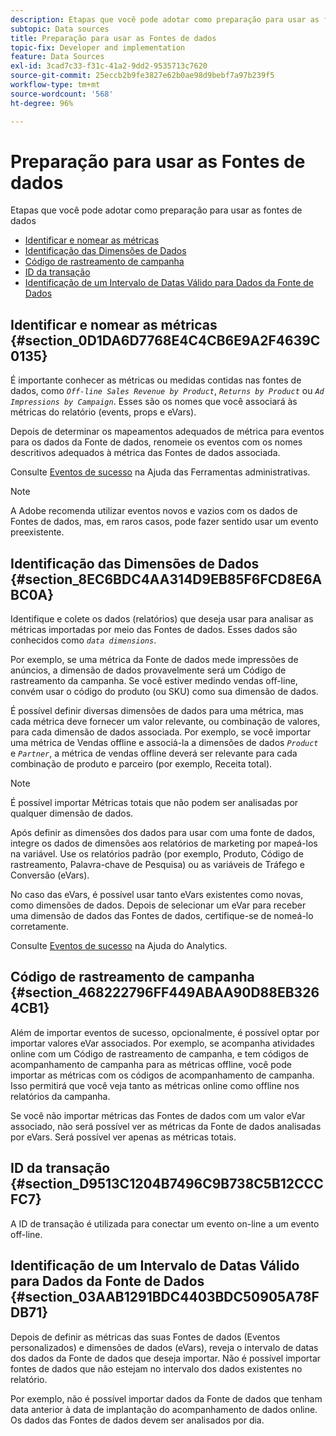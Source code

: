 ```yaml
---
description: Etapas que você pode adotar como preparação para usar as fontes de dados
subtopic: Data sources
title: Preparação para usar as Fontes de dados
topic-fix: Developer and implementation
feature: Data Sources
exl-id: 3cad7c33-f31c-41a2-9dd2-9535713c7620
source-git-commit: 25eccb2b9fe3827e62b0ae98d9bebf7a97b239f5
workflow-type: tm+mt
source-wordcount: '568'
ht-degree: 96%

---
```


# Preparação para usar as Fontes de dados

Etapas que você pode adotar como preparação para usar as fontes de dados

* [Identificar e nomear as métricas](/help/import/c-data-sources/datasrc-preparing.md#section_0D1DA6D7768E4C4CB6E9A2F4639C0135)
* [Identificação das Dimensões de Dados](/help/import/c-data-sources/datasrc-preparing.md#section_8EC6BDC4AA314D9EB85F6FCD8E6ABC0A)
* [Código de rastreamento de campanha](/help/import/c-data-sources/datasrc-preparing.md#section_468222796FF449ABAA90D88EB3264CB1)
* [ID da transação](/help/import/c-data-sources/datasrc-preparing.md#section_D9513C1204B7496C9B738C5B12CCCFC7)
* [Identificação de um Intervalo de Datas Válido para Dados da Fonte de Dados](/help/import/c-data-sources/datasrc-preparing.md#section_03AAB1291BDC4403BDC50905A78FDB71)

## Identificar e nomear as métricas {#section_0D1DA6D7768E4C4CB6E9A2F4639C0135}

É importante conhecer as métricas ou medidas contidas nas fontes de dados, como *`Off-line Sales Revenue by Product`*, *`Returns by Product`* ou *`Ad Impressions by Campaign`*. Esses são os nomes que você associará às métricas do relatório (events, props e eVars).

Depois de determinar os mapeamentos adequados de métrica para eventos para os dados da Fonte de dados, renomeie os eventos com os nomes descritivos adequados à métrica das Fontes de dados associada.

Consulte [Eventos de sucesso](https://experienceleague.adobe.com/docs/analytics/admin/admin-tools/success-events/success-event.html?lang=pt-BR) na Ajuda das Ferramentas administrativas.

>[!NOTE]
>
>A Adobe recomenda utilizar eventos novos e vazios com os dados de Fontes de dados, mas, em raros casos, pode fazer sentido usar um evento preexistente.

## Identificação das Dimensões de Dados {#section_8EC6BDC4AA314D9EB85F6FCD8E6ABC0A}

Identifique e colete os dados (relatórios) que deseja usar para analisar as métricas importadas por meio das Fontes de dados. Esses dados são conhecidos como *`data dimensions`*.

Por exemplo, se uma métrica da Fonte de dados mede impressões de anúncios, a dimensão de dados provavelmente será um Código de rastreamento da campanha. Se você estiver medindo vendas off-line, convém usar o código do produto (ou SKU) como sua dimensão de dados.

É possível definir diversas dimensões de dados para uma métrica, mas cada métrica deve fornecer um valor relevante, ou combinação de valores, para cada dimensão de dados associada. Por exemplo, se você importar uma métrica de Vendas offline e associá-la a dimensões de dados *`Product`* e *`Partner`*, a métrica de vendas offline deverá ser relevante para cada combinação de produto e parceiro (por exemplo, Receita total).

>[!NOTE]
>
>É possível importar Métricas totais que não podem ser analisadas por qualquer dimensão de dados.

Após definir as dimensões dos dados para usar com uma fonte de dados, integre os dados de dimensões aos relatórios de marketing por mapeá-los na variável. Use os relatórios padrão (por exemplo, Produto, Código de rastreamento, Palavra-chave de Pesquisa) ou as variáveis de Tráfego e Conversão (eVars).

No caso das eVars, é possível usar tanto eVars existentes como novas, como dimensões de dados. Depois de selecionar um eVar para receber uma dimensão de dados das Fontes de dados, certifique-se de nomeá-lo corretamente.

Consulte [Eventos de sucesso](https://experienceleague.adobe.com/docs/analytics/admin/admin-tools/success-events/success-event.html?lang=pt-BR) na Ajuda do Analytics.

## Código de rastreamento de campanha {#section_468222796FF449ABAA90D88EB3264CB1}

Além de importar eventos de sucesso, opcionalmente, é possível optar por importar valores eVar associados. Por exemplo, se acompanha atividades online com um Código de rastreamento de campanha, e tem códigos de acompanhamento de campanha para as métricas offline, você pode importar as métricas com os códigos de acompanhamento de campanha. Isso permitirá que você veja tanto as métricas online como offline nos relatórios da campanha.

Se você não importar métricas das Fontes de dados com um valor eVar associado, não será possível ver as métricas da Fonte de dados analisadas por eVars. Será possível ver apenas as métricas totais.

## ID da transação {#section_D9513C1204B7496C9B738C5B12CCCFC7}

A ID de transação é utilizada para conectar um evento on-line a um evento off-line.

## Identificação de um Intervalo de Datas Válido para Dados da Fonte de Dados {#section_03AAB1291BDC4403BDC50905A78FDB71}

Depois de definir as métricas das suas Fontes de dados (Eventos personalizados) e dimensões de dados (eVars), reveja o intervalo de datas dos dados da Fonte de dados que deseja importar. Não é possível importar fontes de dados que não estejam no intervalo dos dados existentes no relatório.

Por exemplo, não é possível importar dados da Fonte de dados que tenham data anterior à data de implantação do acompanhamento de dados online. Os dados das Fontes de dados devem ser analisados por dia.
